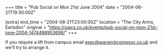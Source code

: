 +++
title = "Pub Social on Mon 21st June 2004"
date = "2004-06-21T19:30:00Z"

[extra]
end_time = "2004-06-21T23:00:00Z"
location = "The City Arms, Earlsdon"
original = "https://uwcs.co.uk/events/pub-social-on-mon-21st-june-2004-1474488953698/"
+++

If you require a lift from campus email exec@warwickcompsoc.co.uk and we'll try to arrange it.

